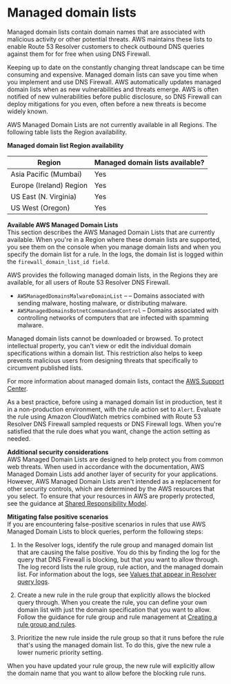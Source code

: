 # Managed domain lists<a name="resolver-dns-firewall-managed-domain-lists"></a>

Managed domain lists contain domain names that are associated with malicious activity or other potential threats\. AWS maintains these lists to enable Route 53 Resolver customers to check outbound DNS queries against them for for free when using DNS Firewall\. 

Keeping up to date on the constantly changing threat landscape can be time consuming and expensive\. Managed domain lists can save you time when you implement and use DNS Firewall\. AWS automatically updates managed domain lists when as new vulnerabilities and threats emerge\. AWS is often notified of new vulnerabilities before public disclosure, so DNS Firewall can deploy mitigations for you even, often before a new threats is become widely known\. 

AWS Managed Domain Lists are not currently available in all Regions\. The following table lists the Region availability\.


**Managed domain list Region availability**  

| Region | Managed domain lists available? | 
| --- | --- | 
|  Asia Pacific \(Mumbai\)  |  Yes  | 
|  Europe \(Ireland\) Region  |  Yes  | 
|  US East \(N\. Virginia\)  |  Yes  | 
|  US West \(Oregon\)  |  Yes  | 

**Available AWS Managed Domain Lists**  
This section describes the AWS Managed Domain Lists that are currently available\. When you're in a Region where these domain lists are supported, you see them on the console when you manage domain lists and when you specify the domain list for a rule\. In the logs, the domain list is logged within the `firewall_domain_list_id field`\.

AWS provides the following managed domain lists, in the Regions they are available, for all users of Route 53 Resolver DNS Firewall\. 
+ `AWSManagedDomainsMalwareDomainList` – – Domains associated with sending malware, hosting malware, or distributing malware\.
+ `AWSManagedDomainsBotnetCommandandControl` – Domains associated with controlling networks of computers that are infected with spamming malware\. 

Managed domain lists cannot be downloaded or browsed\. To protect intellectual property, you can't view or edit the individual domain specifications within a domain list\. This restriction also helps to keep prevents malicious users from designing threats that specifically to circumvent published lists\. 

For more information about managed domain lists, contact the [AWS Support Center](https://console.aws.amazon.com/support/home#/)\. 

As a best practice, before using a managed domain list in production, test it in a non\-production environment, with the rule action set to `Alert`\. Evaluate the rule using Amazon CloudWatch metrics combined with Route 53 Resolver DNS Firewall sampled requests or DNS Firewall logs\. When you're satisfied that the rule does what you want, change the action setting as needed\. 

**Additional security considerations**  
AWS Managed Domain Lists are designed to help protect you from common web threats\. When used in accordance with the documentation, AWS Managed Domain Lists add another layer of security for your applications\. However, AWS Managed Domain Lists aren't intended as a replacement for other security controls, which are determined by the AWS resources that you select\. To ensure that your resources in AWS are properly protected, see the guidance at [Shared Responsibility Model](https://aws.amazon.com/compliance/shared-responsibility-model/)\. 

**Mitigating false positive scenarios**  
If you are encountering false\-positive scenarios in rules that use AWS Managed Domain Lists to block queries, perform the following steps: 

1. In the Resolver logs, identify the rule group and managed domain list that are causing the false positive\. You do this by finding the log for the query that DNS Firewall is blocking, but that you want to allow through\. The log record lists the rule group, rule action, and the managed domain list\. For information about the logs, see [Values that appear in Resolver query logs](resolver-query-logs-format.md)\.

1. Create a new rule in the rule group that explicitly allows the blocked query through\. When you create the rule, you can define your own domain list with just the domain specification that you want to allow\. Follow the guidance for rule group and rule management at [Creating a rule group and rules](resolver-dns-firewall-rule-group-managing.md#resolver-dns-firewall-rule-group-adding)\.

1. Prioritize the new rule inside the rule group so that it runs before the rule that's using the managed domain list\. To do this, give the new rule a lower numeric priority setting\.

When you have updated your rule group, the new rule will explicitly allow the domain name that you want to allow before the blocking rule runs\. 
